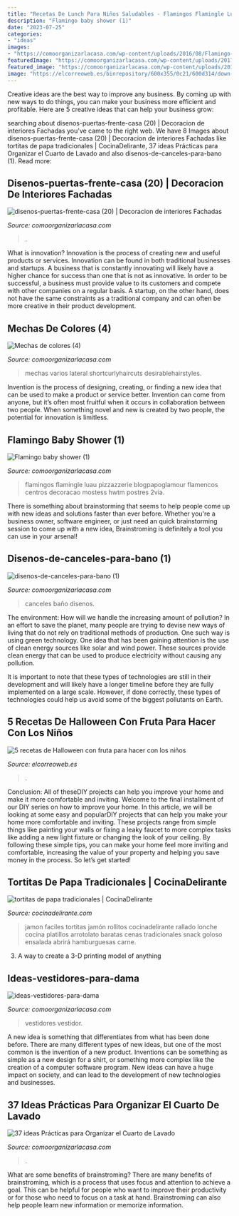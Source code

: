 ```yaml
---
title: "Recetas De Lunch Para Niños Saludables - Flamingos Flamingle Luau Pizzazzerie Blogpapoglamour Flamencos Centros Decoracao Mostess Hwtm Postres 2via"
description: "Flamingo baby shower (1)"
date: "2023-07-25"
categories:
- "ideas"
images:
- "https://comoorganizarlacasa.com/wp-content/uploads/2016/08/Flamingo-baby-shower-1.jpg"
featuredImage: "https://comoorganizarlacasa.com/wp-content/uploads/2017/02/disenos-de-canceles-para-bano-1.jpg"
featured_image: "https://comoorganizarlacasa.com/wp-content/uploads/2016/08/Flamingo-baby-shower-1.jpg"
image: "https://elcorreoweb.es/binrepository/600x355/0c21/600d314/down-center/10703/VGFW/postres-halloween_20524287_20201030215556.jpg"
---
```



Creative ideas are the best way to improve any business. By coming up with new ways to do things, you can make your business more efficient and profitable. Here are 5 creative ideas that can help your business grow: 

	

		
searching about disenos-puertas-frente-casa (20) | Decoracion de interiores Fachadas you've came to the right web. We have 8 Images about disenos-puertas-frente-casa (20) | Decoracion de interiores Fachadas like tortitas de papa tradicionales | CocinaDelirante, 37 ideas Prácticas para Organizar el Cuarto de Lavado and also disenos-de-canceles-para-bano (1). Read more:
		
    
## Disenos-puertas-frente-casa (20) | Decoracion De Interiores Fachadas

<img loading=lazy src="http://comoorganizarlacasa.com/wp-content/uploads/2017/08/disenos-puertas-frente-casa-20.jpg" onerror="this.onerror=null;this.src='https://tse4.mm.bing.net/th?id=OIP.0G4iedSOn6-D7uXqioshxQHaHa&amp;pid=15.1';" alt="disenos-puertas-frente-casa (20) | Decoracion de interiores Fachadas">

_Source: comoorganizarlacasa.com_

>. 

	

What is innovation?
Innovation is the process of creating new and useful products or services. Innovation can be found in both traditional businesses and startups. A business that is constantly innovating will likely have a higher chance for success than one that is not as innovative. In order to be successful, a business must provide value to its customers and compete with other companies on a regular basis. A startup, on the other hand, does not have the same constraints as a traditional company and can often be more creative in their product development.

    
## Mechas De Colores (4)

<img loading=lazy src="https://comoorganizarlacasa.com/wp-content/uploads/2017/12/Mechas-de-colores-4.jpg" onerror="this.onerror=null;this.src='https://tse2.mm.bing.net/th?id=OIP.4pBQraeY0ZJ_UpoNpKCAwwHaJ4&amp;pid=15.1';" alt="Mechas de colores (4)">

_Source: comoorganizarlacasa.com_

>mechas varios lateral shortcurlyhaircuts desirablehairstyles. 

	

Invention is the process of designing, creating, or finding a new idea that can be used to make a product or service better. Invention can come from anyone, but it’s often most fruitful when it occurs in collaboration between two people. When something novel and new is created by two people, the potential for innovation is limitless.

    
## Flamingo Baby Shower (1)

<img loading=lazy src="https://comoorganizarlacasa.com/wp-content/uploads/2016/08/Flamingo-baby-shower-1.jpg" onerror="this.onerror=null;this.src='https://tse2.mm.bing.net/th?id=OIP.bw6irDQZ40mYTts_iOBXiwHaLB&amp;pid=15.1';" alt="Flamingo baby shower (1)">

_Source: comoorganizarlacasa.com_

>flamingos flamingle luau pizzazzerie blogpapoglamour flamencos centros decoracao mostess hwtm postres 2via. 

	

There is something about brainstorming that seems to help people come up with new ideas and solutions faster than ever before. Whether you're a business owner, software engineer, or just need an quick brainstorming session to come up with a new idea, Brainstroming is definitely a tool you can use in your arsenal!

    
## Disenos-de-canceles-para-bano (1)

<img loading=lazy src="https://comoorganizarlacasa.com/wp-content/uploads/2017/02/disenos-de-canceles-para-bano-1.jpg" onerror="this.onerror=null;this.src='https://tse3.mm.bing.net/th?id=OIP.uqiivlcdLpxGuXZZJYjU8AHaJ4&amp;pid=15.1';" alt="disenos-de-canceles-para-bano (1)">

_Source: comoorganizarlacasa.com_

>canceles baño disenos. 

	

The environment: How will we handle the increasing amount of pollution?
In an effort to save the planet, many people are trying to devise new ways of living that do not rely on traditional methods of production. One such way is using green technology. 
One idea that has been gaining attention is the use of clean energy sources like solar and wind power. These sources provide clean energy that can be used to produce electricity without causing any pollution. 

It is important to note that these types of technologies are still in their development and will likely have a longer timeline before they are fully implemented on a large scale. However, if done correctly, these types of technologies could help us avoid some of the biggest pollutants on Earth.

    
## 5 Recetas De Halloween Con Fruta Para Hacer Con Los Niños

<img loading=lazy src="https://elcorreoweb.es/binrepository/600x355/0c21/600d314/down-center/10703/VGFW/postres-halloween_20524287_20201030215556.jpg" onerror="this.onerror=null;this.src='https://tse3.mm.bing.net/th?id=OIP.YHHvynBvHnFP6-5sPb1iMwHaD4&amp;pid=15.1';" alt="5 recetas de Halloween con fruta para hacer con los niños">

_Source: elcorreoweb.es_

>. 

	

Conclusion: All of theseDIY projects can help you improve your home and make it more comfortable and inviting.
Welcome to the final installment of our DIY series on how to improve your home. In this article, we will be looking at some easy and popularDIY projects that can help you make your home more comfortable and inviting. These projects range from simple things like painting your walls or fixing a leaky faucet to more complex tasks like adding a new light fixture or changing the look of your ceiling. By following these simple tips, you can make your home feel more inviting and comfortable, increasing the value of your property and helping you save money in the process. So let’s get started!

    
## Tortitas De Papa Tradicionales | CocinaDelirante

<img loading=lazy src="http://cdn2.cocinadelirante.com/sites/default/files/styles/gallerie/public/rollitosdejamonyqueso_1_0.jpg" onerror="this.onerror=null;this.src='https://tse4.mm.bing.net/th?id=OIP.qejVUfFUqyVY3KRpONoeRgHaFj&amp;pid=15.1';" alt="tortitas de papa tradicionales | CocinaDelirante">

_Source: cocinadelirante.com_

>jamon faciles tortitas jamón rollitos cocinadelirante rallado lonche cocina platillos arrotolato baratas cenas tradicionales snack goloso ensalada abrirá hamburguesas carne. 

	

3. A way to create a 3-D printing model of anything 

    
## Ideas-vestidores-para-dama

<img loading=lazy src="https://comoorganizarlacasa.com/wp-content/uploads/2015/06/ideas-vestidores-para-dama.jpg" onerror="this.onerror=null;this.src='https://tse1.mm.bing.net/th?id=OIP.QWwrttVAg7lnIYhY_TPBHgHaKW&amp;pid=15.1';" alt="ideas-vestidores-para-dama">

_Source: comoorganizarlacasa.com_

>vestidores vestidor. 

	

A new idea is something that differentiates from what has been done before. There are many different types of new ideas, but one of the most common is the invention of a new product. Inventions can be something as simple as a new design for a shirt, or something more complex like the creation of a computer software program. New ideas can have a huge impact on society, and can lead to the development of new technologies and businesses.

    
## 37 Ideas Prácticas Para Organizar El Cuarto De Lavado

<img loading=lazy src="https://comoorganizarlacasa.com/wp-content/uploads/2017/09/37-ideas-practicas-para-organizar-el-cuarto-de-lavado-17.jpg" onerror="this.onerror=null;this.src='https://tse2.mm.bing.net/th?id=OIP.ePg519bwhzd4dKqVlUTKGQHaJ4&amp;pid=15.1';" alt="37 ideas Prácticas para Organizar el Cuarto de Lavado">

_Source: comoorganizarlacasa.com_

>. 

	

What are some benefits of brainstroming?
There are many benefits of brainstroming, which is a process that uses focus and attention to achieve a goal. This can be helpful for people who want to improve their productivity or for those who need to focus on a task at hand. Brainstroming can also help people learn new information or memorize information.

